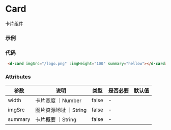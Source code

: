 # Card
卡片组件

### 示例
 <d-card imgSrc="/logo.png" :imgHeight="100" summary="hellow"></d-card>

### 代码 
```html
 <d-card imgSrc="/logo.png" :imgHeight="100" summary="hellow"></d-card>
```

### Attributes
|   参数   |  说明   |  类型  |  是否必要  |  默认值  |
|   ---   |   ---   | ---   | ---  | --- |
| width | 卡片宽度 ｜Number | false | - |
| imgSrc | 图片资源地址 ｜String | false | - |
| summary | 卡片概要 ｜String | false | - |